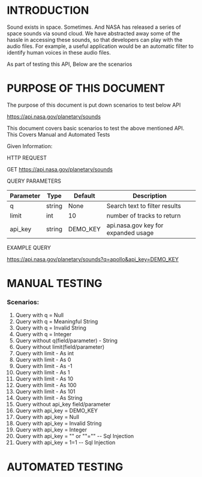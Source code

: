 #	INTRODUCTION
Sound exists in space. Sometimes. And NASA has released a series of space sounds via sound cloud. We have abstracted away some of the hassle in accessing these sounds, so that developers can play with the audio files. For example, a useful application would be an automatic filter to identify human voices in these audio files.

As part of testing this API, Below are the scenarios

# PURPOSE OF THIS DOCUMENT
The purpose of this document is put down scenarios to test below API

https://api.nasa.gov/planetary/sounds

This document covers basic scenarios to test the above mentioned API. This Covers Manual and Automated Tests

Given Information:

HTTP REQUEST

GET https://api.nasa.gov/planetary/sounds

QUERY PARAMETERS

Parameter |	Type | Default | Description
--------- | ---- | ------- | ------------
q | string | None | Search text to filter results
limit | int | 10 | number of tracks to return
api_key | string | DEMO_KEY | api.nasa.gov key for expanded usage

EXAMPLE 	QUERY

https://api.nasa.gov/planetary/sounds?q=apollo&api_key=DEMO_KEY

#	MANUAL TESTING

### Scenarios:

  1. Query with q = Null
  2. Query with q = Meaningful String
  3. Query with q = Invalid String
  4. Query with q = Integer
  5. Query without q(field/parameter) - String
  6. Query without limit(field/parameter)
  7. Query with limit - As int
  8. Query with limit - As 0
  9. Query with limit - As -1
  10. Query with limit - As 1
  11. Query with limit - As 10
  12. Query with limit - As 100
  13. Query with limit - As 101
  14. Query with limit - As String
  15. Query without api_key field/parameter
  16. Query with api_key = DEMO_KEY
  17. Query with api_key = Null
  18. Query with api_key = Invalid String
  19. Query with api_key = Integer
  20. Query with api_key = "" or ""="" -- Sql Injection
  21. Query with api_key = 1=1 -- Sql Injection
#	AUTOMATED TESTING

